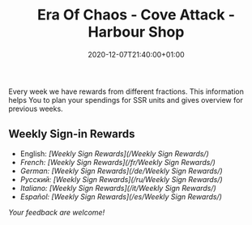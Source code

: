 ﻿---
title: "Era Of Chaos - Cove Attack - Harbour Shop"
date: 2020-12-07T21:40:00+01:00
classes: wide
toc: false
categories:
  - blog
tags:
  - WeeklySign
---

Every week we have rewards from different fractions. This information helps You to plan your spendings for SSR units and gives overview for previous weeks.

## Weekly Sign-in Rewards
 - English: <i class="fas fa-business-time"/>  [Weekly Sign Rewards](/Weekly Sign Rewards/)
 - French: <i class="fas fa-business-time"/>  [Weekly Sign Rewards](/fr/Weekly Sign Rewards/)
 - German: <i class="fas fa-business-time"/>  [Weekly Sign Rewards](/de/Weekly Sign Rewards/)
 - Русский: <i class="fas fa-business-time"/>  [Weekly Sign Rewards](/ru/Weekly Sign Rewards/)
 - Italiano: <i class="fas fa-business-time"/>  [Weekly Sign Rewards](/it/Weekly Sign Rewards/)
 - Español: <i class="fas fa-business-time"/>  [Weekly Sign Rewards](/es/Weekly Sign Rewards/)

Your feedback are welcome!